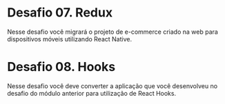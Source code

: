# Desafio 07. Redux

Nesse desafio você migrará o projeto de e-commerce criado na web para dispositivos móveis utilizando React Native.

# Desafio 08. Hooks

Nesse desafio você deve converter a aplicação que você desenvolveu no desafio do módulo anterior para utilização de React Hooks.
